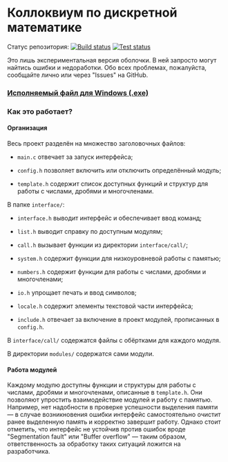 # Коллоквиум по дискретной математике

Статус репозитория:
[![Build status](https://github.com/VolodyaZAVR/DM-project/workflows/Build/badge.svg)](https://github.com/VolodyaZAVR/DM-project/actions?query=workflow%3ABuild)
[![Test status](https://github.com/VolodyaZAVR/DM-project/workflows/Test/badge.svg)](https://github.com/VolodyaZAVR/DM-project/actions?query=workflow%3ATest)

Это лишь экспериментальная версия оболочки. В ней запросто могут найтись ошибки и недоработки. Обо всех проблемах, пожалуйста, сообщайте лично или через "Issues" на GitHub.

### [Исполняемый файл для Windows (.exe)](https://github.com/VolodyaZAVR/DM-project/raw/master/main.exe)

### Как это работает?

#### Организация

Весь проект разделён на множество заголовочных файлов:

- `main.c` отвечает за запуск интерфейса;

- `config.h` позволяет включить или отключить определённый модуль;

- `template.h` содержит список доступных функций и структур для работы с числами, дробями и многочленами.

В папке `interface/`:

- `interface.h` выводит интерфейс и обеспечивает ввод команд;

- `list.h` выводит справку по доступным модулям;

- `call.h` вызывает функции из директории `interface/call/`;

- `system.h` содержит функции для низкоуровневой работы с памятью;

- `numbers.h` содержит функции для работы с числами, дробями и многочленами;

- `io.h` упрощает печать и ввод символов;

- `locale.h` содержит элементы текстовой части интерфейса;

- `include.h` отвечает за включение в проект модулей, прописанных в `config.h`.

В `interface/call/` содержатся файлы с обёртками для каждого модуля.

В директории `modules/` содержатся сами модули.

#### Работа модулей

Каждому модулю доступны функции и структуры для работы с числами, дробями и многочленами, описанные в `template.h`. Они позволяют упростить взаимодействие модулей и работу с памятью. Например, нет надобности в проверке успешности выделения памяти — в случае возникновения ошибки интерфейс самостоятельно очистит ранее выделенную память и корректно завершит работу. Однако стоит отметить, что интерфейс не устойчив против ошибок вроде "Segmentation fault" или "Buffer overflow" — таким образом, ответственность за обработку таких ситуаций ложится на разработчика.
